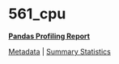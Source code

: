 # 561_cpu

[**Pandas Profiling Report**](https://epistasislab.github.io/pmlb/profile/561_cpu.html)

[Metadata](metadata.yaml) | [Summary Statistics](summary_stats.tsv)

